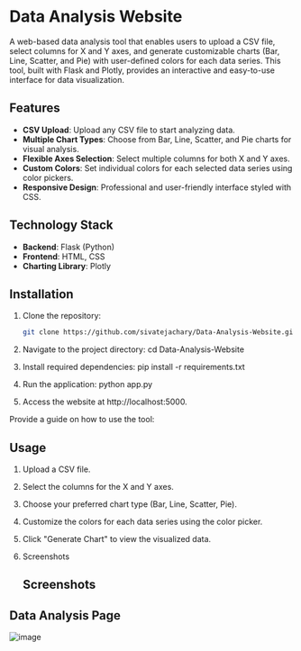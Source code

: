 # Data Analysis Website

A web-based data analysis tool that enables users to upload a CSV file, select columns for X and Y axes, and generate customizable charts (Bar, Line, Scatter, and Pie) with user-defined colors for each data series. This tool, built with Flask and Plotly, provides an interactive and easy-to-use interface for data visualization.

## Features

- **CSV Upload**: Upload any CSV file to start analyzing data.
- **Multiple Chart Types**: Choose from Bar, Line, Scatter, and Pie charts for visual analysis.
- **Flexible Axes Selection**: Select multiple columns for both X and Y axes.
- **Custom Colors**: Set individual colors for each selected data series using color pickers.
- **Responsive Design**: Professional and user-friendly interface styled with CSS.


## Technology Stack

- **Backend**: Flask (Python)
- **Frontend**: HTML, CSS
- **Charting Library**: Plotly


## Installation

1. Clone the repository:
   ```bash
   git clone https://github.com/sivatejachary/Data-Analysis-Website.git

2. Navigate to the project directory:
cd Data-Analysis-Website

3. Install required dependencies:
pip install -r requirements.txt

4. Run the application:
python app.py

5. Access the website at http://localhost:5000.
   


Provide a guide on how to use the tool:



## Usage

1. Upload a CSV file.
2. Select the columns for the X and Y axes.
3. Choose your preferred chart type (Bar, Line, Scatter, Pie).
4. Customize the colors for each data series using the color picker.
5. Click "Generate Chart" to view the visualized data. 

6. Screenshots
    ## Screenshots

## Data Analysis Page

![image](https://github.com/sivatejachary/Data-Analysis-Website/blob/5b93eb78ec6ba0f7c1e531c19c3431787b0e4508/Screenshot%20(263).png)


